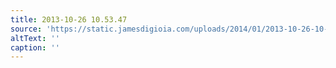 ```yaml
---
title: 2013-10-26 10.53.47
source: 'https://static.jamesdigioia.com/uploads/2014/01/2013-10-26-10-53-47-scaled.jpg'
altText: ''
caption: ''
---
```


